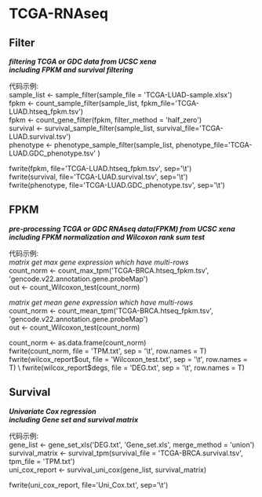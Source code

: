 # TCGA-RNAseq
## Filter
***filtering TCGA or GDC data from UCSC xena \
including FPKM and survival filtering***

代码示例: \
sample_list <- sample_filter(sample_file = 'TCGA-LUAD-sample.xlsx') \
fpkm <- count_sample_filter(sample_list, fpkm_file='TCGA-LUAD.htseq_fpkm.tsv') \
fpkm <- count_gene_filter(fpkm, filter_method = 'half_zero') \
survival <- survival_sample_filter(sample_list, survival_file='TCGA-LUAD.survival.tsv') \
phenotype <- phenotype_sample_filter(sample_list, phenotype_file='TCGA-LUAD.GDC_phenotype.tsv' )

fwrite(fpkm, file='TCGA-LUAD.htseq_fpkm.tsv', sep='\t') \
fwrite(survival, file='TCGA-LUAD.survival.tsv', sep='\t') \
fwrite(phenotype, file='TCGA-LUAD.GDC_phenotype.tsv', sep='\t')

## FPKM
***pre-processing TCGA or GDC RNAseq data(FPKM) from UCSC xena \
including FPKM normalization and Wilcoxon rank sum test***

代码示例: \
*matrix get max gene expression which have multi-rows* \
count_norm <- count_max_tpm('TCGA-BRCA.htseq_fpkm.tsv', 'gencode.v22.annotation.gene.probeMap') \
out <- count_Wilcoxon_test(count_norm) 

*matrix get mean gene expression which have multi-rows* \
count_norm <- count_mean_tpm('TCGA-BRCA.htseq_fpkm.tsv', 'gencode.v22.annotation.gene.probeMap') \
out <- count_Wilcoxon_test(count_norm) 

count_norm <- as.data.frame(count_norm) \
fwrite(count_norm, file = 'TPM.txt', sep = '\t', row.names = T) \
fwrite(wilcox_report$out, file = 'Wilcoxon_test.txt', sep = '\t', row.names = T) \
fwrite(wilcox_report$degs, file = 'DEG.txt', sep = '\t', row.names = T)

## Survival
***Univariate Cox regression \
including Gene set and survival matrix***

代码示例: \
gene_list <- gene_set_xls('DEG.txt', 'Gene_set.xls', merge_method = 'union') \
survival_matrix <- survival_tpm(survival_file = 'TCGA-BRCA.survival.tsv', tpm_file = 'TPM.txt') \
uni_cox_report <- survival_uni_cox(gene_list, survival_matrix)

fwrite(uni_cox_report, file='Uni_Cox.txt', sep='\t')
